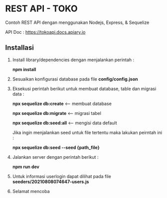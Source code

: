 # REST API - TOKO 

Contoh REST API dengan menggunakan Nodejs, Express, & Sequelize

API Doc : 
https://tokoapi.docs.apiary.io


## Installasi
1. Install library/dependencies dengan menjalankan perintah :

    **npm install**

2. Sesuaikan konfigurasi database pada file **config/config.json**
3. Eksekusi perintah berikut untuk membuat database, table dan migrasi data : 


    **npx sequelize db:create** <-- membuat database

    **npx sequelize db:migrate** <-- migrasi tabel

    **npx sequelize db:seed:all** <-- mengisi data default


    Jika ingin menjalankan seed untuk file tertentu maka lakukan peirntah ini : 
    
    **npx sequelize db:seed --seed {path_file}**
4. Jalankan server dengan perintah berikut : 

    **npm run dev**
    
5. Untuk informasi userlogin dapat dilihat pada file **seeders/20210808074647-users.js**
6. Selamat mencoba
